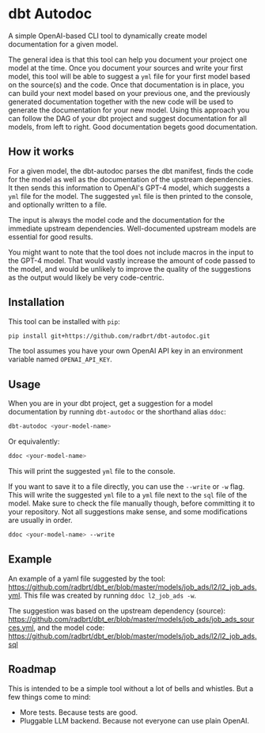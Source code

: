 # dbt Autodoc

A simple OpenAI-based CLI tool to dynamically create model documentation for a given model. 

The general idea is that this tool can help you document your project one model at the time. Once you document your sources and write your first model, this tool will be able to suggest a `yml` file for your first model based on the source(s) and the code. Once that documentation is in place, you can build your next model based on your previous one, and the previously generated documentation together with the new code will be used to generate the documentation for your new model. Using this approach you can follow the DAG of your dbt project and suggest documentation for all models, from left to right. Good documentation begets good documentation.

## How it works

For a given model, the dbt-autodoc parses the dbt manifest, finds the code for the model as well as the documentation of the upstream dependencies. It then sends this information to OpenAI's GPT-4 model, which suggests a `yml` file for the model. The suggested `yml` file is then printed to the console, and optionally written to a file.

The input is always the model code and the documentation for the immediate upstream dependencies. Well-documented upstream models are essential for good results.

You might want to note that the tool does not include macros in the input to the GPT-4 model. That would vastly increase the amount of code passed to the model, and would be unlikely to improve the quality of the suggestions as the output would likely be very code-centric.

## Installation

This tool can be installed with `pip`:

```bash
pip install git+https://github.com/radbrt/dbt-autodoc.git
```

The tool assumes you have your own OpenAI API key in an environment variable named `OPENAI_API_KEY`.

## Usage

When you are in your dbt project, get a suggestion for a model documentation by running `dbt-autodoc` or the shorthand alias `ddoc`:

```bash
dbt-autodoc <your-model-name>
```

Or equivalently:

```bash
ddoc <your-model-name>
```

This will print the suggested `yml` file to the console. 

If you want to save it to a file directly, you can use the `--write` or `-w` flag. This will write the suggested `yml` file to a `yml` file next to the `sql` file of the model. Make sure to check the file manually though, before committing it to your repository. Not all suggestions make sense, and some modifications are usually in order.

```bash
ddoc <your-model-name> --write
```

## Example

An example of a yaml file suggested by the tool: https://github.com/radbrt/dbt_er/blob/master/models/job_ads/l2/l2_job_ads.yml. This file was created by running `ddoc l2_job_ads -w`.

The suggestion was based on the upstream dependency (source): https://github.com/radbrt/dbt_er/blob/master/models/job_ads/job_ads_sources.yml, and the model code: https://github.com/radbrt/dbt_er/blob/master/models/job_ads/l2/l2_job_ads.sql


## Roadmap

This is intended to be a simple tool without a lot of bells and whistles. But a few things come to mind:

- More tests. Because tests are good.
- Pluggable LLM backend. Because not everyone can use plain OpenAI.